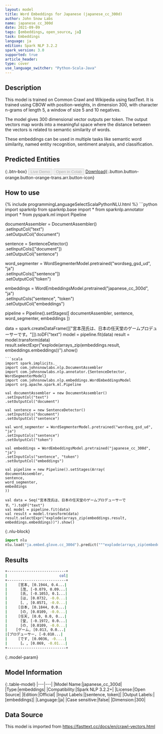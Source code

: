 ```yaml
---
layout: model
title: Word Embeddings for Japanese (japanese_cc_300d)
author: John Snow Labs
name: japanese_cc_300d
date: 2021-09-09
tags: [embeddings, open_source, ja]
task: Embeddings
language: ja
edition: Spark NLP 3.2.2
spark_version: 3.0
supported: true
article_header:
type: cover
use_language_switcher: "Python-Scala-Java"
---
```


## Description

This model is trained on Common Crawl and Wikipedia using fastText. It is trained using CBOW with position-weights, in dimension 300, with character n-grams of length 5, a window of size 5 and 10 negatives.

The model gives 300 dimensional vector outputs per token. The output vectors map words into a meaningful space where the distance between the vectors is related to semantic similarity of words.

These embeddings can be used in multiple tasks like semantic word similarity, named entity recognition, sentiment analysis, and classification.

## Predicted Entities



{:.btn-box}
<button class="button button-orange" disabled>Live Demo</button>
<button class="button button-orange" disabled>Open in Colab</button>
[Download](https://s3.amazonaws.com/auxdata.johnsnowlabs.com/public/models/japanese_cc_300d_ja_3.2.2_3.0_1631192388744.zip){:.button.button-orange.button-orange-trans.arr.button-icon}

## How to use



<div class="tabs-box" markdown="1">
{% include programmingLanguageSelectScalaPythonNLU.html %}
```python
import sparknlp
from sparknlp.base import *
from sparknlp.annotator import *
from pyspark.ml import Pipeline

documentAssembler = DocumentAssembler() \
.setInputCol("text") \
.setOutputCol("document")

sentence = SentenceDetector() \
.setInputCols(["document"]) \
.setOutputCol("sentence")

word_segmenter = WordSegmenterModel.pretrained("wordseg_gsd_ud", "ja") \
.setInputCols(["sentence"]) \
.setOutputCol("token")

embeddings = WordEmbeddingsModel.pretrained("japanese_cc_300d", "ja") \
.setInputCols("sentence", "token") \
.setOutputCol("embeddings")

pipeline = Pipeline().setStages([
documentAssembler,
sentence,
word_segmenter,
embeddings
])

data = spark.createDataFrame([["宮本茂氏は、日本の任天堂のゲームプロデューサーです。"]]).toDF("text")
model = pipeline.fit(data)
result = model.transform(data)
result.selectExpr("explode(arrays_zip(embeddings.result, embeddings.embeddings))").show()
```
```scala
import spark.implicits._
import com.johnsnowlabs.nlp.DocumentAssembler
import com.johnsnowlabs.nlp.annotator.{SentenceDetector, WordSegmenterModel}
import com.johnsnowlabs.nlp.embeddings.WordEmbeddingsModel
import org.apache.spark.ml.Pipeline

val documentAssembler = new DocumentAssembler()
.setInputCol("text")
.setOutputCol("document")

val sentence = new SentenceDetector()
.setInputCols("document")
.setOutputCol("sentence")

val word_segmenter = WordSegmenterModel.pretrained("wordseg_gsd_ud", "ja")
.setInputCols("sentence")
.setOutputCol("token")

val embeddings = WordEmbeddingsModel.pretrained("japanese_cc_300d", "ja")
.setInputCols("sentence", "token")
.setOutputCol("embeddings")

val pipeline = new Pipeline().setStages(Array(
documentAssembler,
sentence,
word_segmenter,
embeddings
))

val data = Seq("宮本茂氏は、日本の任天堂のゲームプロデューサーです。").toDF("text")
val model = pipeline.fit(data)
val result = model.transform(data)
result.selectExpr("explode(arrays_zip(embeddings.result, embeddings.embeddings))").show()
```


{:.nlu-block}
```python
import nlu
nlu.load("ja.embed.glove.cc_300d").predict("""explode(arrays_zip(embeddings.result, embeddings.embeddings))""")
```

</div>

## Results

```bash
+---------------------------+
|                        col|
+---------------------------+
|     [宮本, [0.1944, 0.4...|
|      [茂, [-0.079, 0.09...|
|      [氏, [-0.1053, 0.1...|
|      [は, [0.0732, -0.0...|
|      [、, [0.0571, -0.0...|
|     [日本, [0.1844, 0.0...|
|      [の, [0.0109, -0.0...|
|     [任天, [0.0, 0.0, 0...|
|      [堂, [-0.1972, 0.0...|
|      [の, [0.0109, -0.0...|
|    [ゲーム, [0.013, 0.0...|
|[プロデューサー, [-0.010...|
|     [です, [0.0036, -0....|
|      [。, [0.069, -0.01...|
+---------------------------+
```

{:.model-param}
## Model Information

{:.table-model}
|---|---|
|Model Name:|japanese_cc_300d|
|Type:|embeddings|
|Compatibility:|Spark NLP 3.2.2+|
|License:|Open Source|
|Edition:|Official|
|Input Labels:|[sentence, token]|
|Output Labels:|[embeddings]|
|Language:|ja|
|Case sensitive:|false|
|Dimension:|300|

## Data Source

This model is imported from https://fasttext.cc/docs/en/crawl-vectors.html